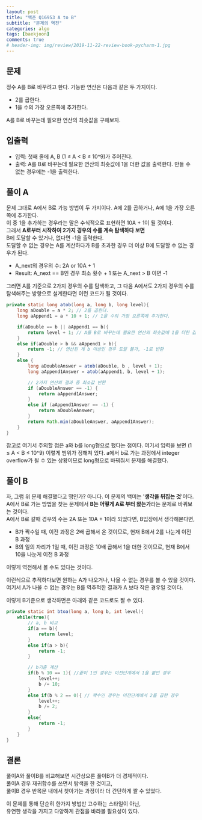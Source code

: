 ```yaml
---
layout: post  
title: "백준 Q16953 A to B"  
subtitle: "문제의 역전"  
categories: algo  
tags: [baekjoon]   
comments: true  
# header-img: img/review/2019-11-22-review-book-pycharm-1.jpg  
---
```

    
## 문제
정수 A를 B로 바꾸려고 한다. 가능한 연산은 다음과 같은 두 가지이다.  
 - 2를 곱한다.  
 - 1을 수의 가장 오른쪽에 추가한다.  

A를 B로 바꾸는데 필요한 연산의 최솟값을 구해보자.

## 입출력
- 입력: 첫째 줄에 A, B (1 ≤ A < B ≤ 10^9)가 주어진다.
- 출력: A를 B로 바꾸는데 필요한 연산의 최솟값에 1을 더한 값을 출력한다. 만들 수 없는 경우에는 -1을 출력한다.

## 풀이 A
문제 그대로 A에서 B로 가능 방법이 두 가지이다. A에 2를 곱하거나, A에 1을 가장 오른쪽에 추가한다.  
이 중 1을 추가하는 경우라는 말은 수식적으로 표현하면 10A + 1이 될 것이다.  
그래서 **A로부터 시작하여 2가지 경우의 수를 계속 탐색하다 보면**  
 B에 도달할 수 있거나, 없다면 -1을 출력한다.  
도달할 수 없는 경우는 A를 계산하다가 B를 초과한 경우 더 이상 B에 도달할 수 없는 경우가 된다.  

- A_next의 경우의 수: 2A or 10A + 1
- Result: A_next == B인 경우 최소 횟수 + 1 또는 A_next > B 이면 -1

그러면 A를 기준으로 2가지 경우의 수를 탐색하고, 그 다음 A에서도 2가지 경우의 수를 탐색해주는 방향으로 설계한다면 이런 코드가 될 것이다.

``` java
private static long atob(long a, long b, long level){
    long aDouble = a * 2; // 2를 곱한다.
    long aAppend1 = a * 10 + 1; // 1을 수의 가장 오른쪽에 추가한다.

    if(aDouble == b || aAppend1 == b){
        return level + 1; // A를 B로 바꾸는데 필요한 연산의 최솟값에 1을 더한 값
    }
    else if(aDouble > b && aAppend1 > b){
        return -1; // 연산된 게 b 이상인 경우 도달 불가, -1로 반환
    }
    else {
        long aDoubleAnswer = atob(aDouble, b , level + 1);
        long aAppend1Answer = atob(aAppend1, b, level + 1);

        // 2가지 연산의 결과 중 최소값 반환
        if (aDoubleAnswer == -1) {
            return aAppend1Answer;
        }
        else if (aAppend1Answer == -1) {
            return aDoubleAnswer;
        }
        return Math.min(aDoubleAnswer, aAppend1Answer);
    }
}
```

참고로 여기서 주의할 점은 a와 b를 long형으로 했다는 점이다. 여기서 입력을 보면 (1 ≤ A < B ≤ 10^9) 이렇게 범위가 정해져 있다. a에서 b로 가는 과정에서 integer overflow가 될 수 있는 상황이므로 long형으로 바꿔줘서 문제를 해결했다.  

## 풀이 B
자, 그럼 위 문제 해결했다고 땡인가? 아니다. 이 문제의 백미는 '**생각을 뒤집는 것**'이다.  
A에서 B로 가는 방법을 찾는 문제에서 **B는 어떻게 A로 부터 왔는가**라는 문제로 바꿔보는 것이다.  
A에서 B로 갈때 경우의 수는 2A 또는 10A + 1이라 되었다면, B입장에서 생각해본다면,  

- B가 짝수일 때, 이전 과정은 2배 곱해서 온 것이므로, 현재 B에서 2를 나눈게 이전 B 과정
- B의 일의 자리가 1일 때, 이전 과정은 10배 곱해서 1을 더한 것이므로, 현재 B에서 10을 나눈게 이전 B 과정  

이렇게 역전해서 볼 수도 있다는 것이다.  
  
이런식으로 추적하다보면 원하는 A가 나오거나, 나올 수 없는 경우를 볼 수 있을 것이다.  
여기서 A가 나올 수 없는 경우는 B를 역추적한 결과가 A 보다 작은 경우일 것이다.  

이렇게 B기준으로 생각하면은 아래와 같은 코드로도 짤 수 있다.
``` java
private static int btoa(long a, long b, int level){
    while(true){
        // a, b 비교
        if(a == b){
            return level;
        }
        else if(a > b){
            return -1;
        }

        // b기준 계산
        if(b % 10 == 1){ //끝이 1인 경우는 이전단계에서 1을 붙인 경우
            level++;
            b /= 10;
        }
        else if(b % 2 == 0){ // 짝수인 경우는 이전단계에서 2를 곱한 경우
            level++;
            b /= 2;
        }
        else{
            return -1;
        }
    }
}
```

## 결론

풀이A와 풀이B를 비교해보면 시간상으론 풀이B가 더 경제적이다.  
풀이A 경우 재귀함수를 쓰면서 탐색을 한 것이고,  
풀이B 경우 반목문 내에서 찾아가는 과정이라 더 간단하게 짤 수 있었다.  
  
이 문제를 통해 단순히 한가지 방법만 고수하는 스타일이 아닌,  
유연한 생각을 가지고 다양하게 관점을 바라볼 필요성이 있다.  